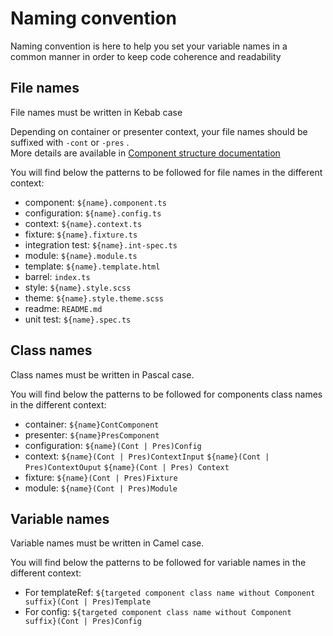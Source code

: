 # Naming convention
Naming convention is here to help you set your variable names in a common manner in order to keep code coherence and 
readability

## File names

File names must be written in Kebab case

Depending on container or presenter context, your file names should be suffixed with ``` -cont ``` or ``` -pres ```
.<br />
More details are available in [Component structure documentation](./COMPONENT_STRUCTURE.md)

You will find below the patterns to be followed for file names in the different context:
* component: ``` ${name}.component.ts ```
* configuration: ``` ${name}.config.ts ```
* context: ``` ${name}.context.ts ```
* fixture: ``` ${name}.fixture.ts ```
* integration test: ``` ${name}.int-spec.ts ```
* module: ``` ${name}.module.ts ```
* template: ``` ${name}.template.html ```
* barrel: ``` index.ts ```
* style: ``` ${name}.style.scss ```
* theme: ``` ${name}.style.theme.scss ```
* readme: ``` README.md ```
* unit test: ``` ${name}.spec.ts ```

## Class names

Class names must be written in Pascal case.

You will find below the patterns to be followed for components class names in the different context:
* container: ``` ${name}ContComponent ```
* presenter: ``` ${name}PresComponent ```
* configuration: ``` ${name}(Cont | Pres)Config ```
* context: ``` ${name}(Cont | Pres)ContextInput ```  ``` ${name}(Cont | Pres)ContextOuput ```  ``` ${name}(Cont | Pres)
Context ```
* fixture: ``` ${name}(Cont | Pres)Fixture ```
* module: ``` ${name}(Cont | Pres)Module ```

## Variable names

Variable names must be written in Camel case.

You will find below the patterns to be followed for variable names in the different context:
* For templateRef:  ``` ${targeted component class name without Component suffix}(Cont | Pres)Template  ```
* For config:  ``` ${targeted component class name without Component suffix}(Cont | Pres)Config  ```
